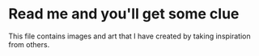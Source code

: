 # Read me and you'll get some clue

This file contains images and art that I have created by taking inspiration from others.
